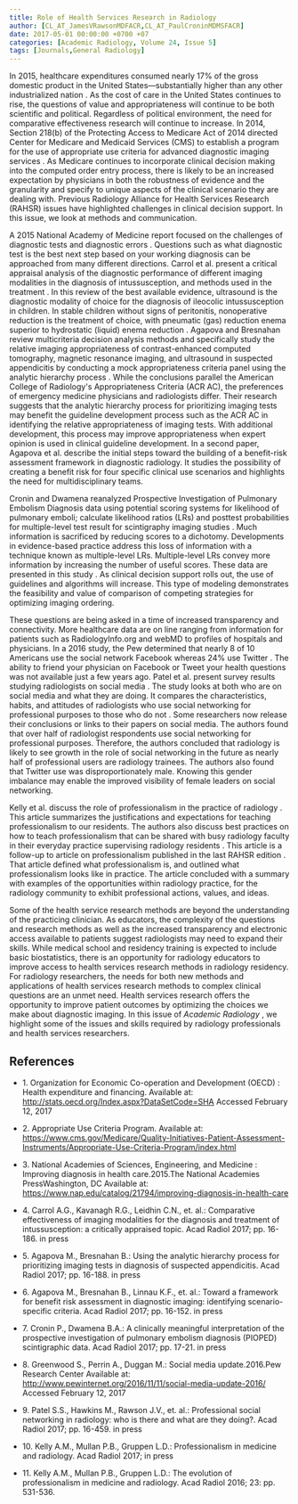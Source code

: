 ```yaml
---
title: Role of Health Services Research in Radiology
author: [CL_AT_JamesVRawsonMDFACR,CL_AT_PaulCroninMDMSFACR]
date: 2017-05-01 00:00:00 +0700 +07
categories: [Academic Radiology, Volume 24, Issue 5]
tags: [Journals,General Radiology]
---
```

In 2015, healthcare expenditures consumed nearly 17% of the gross domestic product in the United States—substantially higher than any other industrialized nation . As the cost of care in the United States continues to rise, the questions of value and appropriateness will continue to be both scientific and political. Regardless of political environment, the need for comparative effectiveness research will continue to increase. In 2014, Section 218(b) of the Protecting Access to Medicare Act of 2014 directed Center for Medicare and Medicaid Services (CMS) to establish a program for the use of appropriate use criteria for advanced diagnostic imaging services . As Medicare continues to incorporate clinical decision making into the computed order entry process, there is likely to be an increased expectation by physicians in both the robustness of evidence and the granularity and specify to unique aspects of the clinical scenario they are dealing with. Previous Radiology Alliance for Health Services Research (RAHSR) issues have highlighted challenges in clinical decision support. In this issue, we look at methods and communication.

A 2015 National Academy of Medicine report focused on the challenges of diagnostic tests and diagnostic errors . Questions such as what diagnostic test is the best next step based on your working diagnosis can be approached from many different directions. Carrol et al. present a critical appraisal analysis of the diagnostic performance of different imaging modalities in the diagnosis of intussusception, and methods used in the treatment . In this review of the best available evidence, ultrasound is the diagnostic modality of choice for the diagnosis of ileocolic intussusception in children. In stable children without signs of peritonitis, nonoperative reduction is the treatment of choice, with pneumatic (gas) reduction enema superior to hydrostatic (liquid) enema reduction . Agapova and Bresnahan review multicriteria decision analysis methods and specifically study the relative imaging appropriateness of contrast-enhanced computed tomography, magnetic resonance imaging, and ultrasound in suspected appendicitis by conducting a mock appropriateness criteria panel using the analytic hierarchy process . While the conclusions parallel the American College of Radiology's Appropriateness Criteria (ACR AC), the preferences of emergency medicine physicians and radiologists differ. Their research suggests that the analytic hierarchy process for prioritizing imaging tests may benefit the guideline development process such as the ACR AC in identifying the relative appropriateness of imaging tests. With additional development, this process may improve appropriateness when expert opinion is used in clinical guideline development. In a second paper, Agapova et al. describe the initial steps toward the building of a benefit-risk assessment framework in diagnostic radiology. It studies the possibility of creating a benefit risk for four specific clinical use scenarios and highlights the need for multidisciplinary teams.

Cronin and Dwamena reanalyzed Prospective Investigation of Pulmonary Embolism Diagnosis data using potential scoring systems for likelihood of pulmonary emboli; calculate likelihood ratios (LRs) and posttest probabilities for multiple-level test result for scintigraphy imaging studies . Much information is sacrificed by reducing scores to a dichotomy. Developments in evidence-based practice address this loss of information with a technique known as multiple-level LRs. Multiple-level LRs convey more information by increasing the number of useful scores. These data are presented in this study . As clinical decision support rolls out, the use of guidelines and algorithms will increase. This type of modeling demonstrates the feasibility and value of comparison of competing strategies for optimizing imaging ordering.

These questions are being asked in a time of increased transparency and connectivity. More healthcare data are on line ranging from information for patients such as  RadiologyInfo.org and webMD to profiles of hospitals and physicians. In a 2016 study, the Pew determined that nearly 8 of 10 Americans use the social network Facebook whereas 24% use Twitter . The ability to friend your physician on Facebook or Tweet your health questions was not available just a few years ago. Patel et al. present survey results studying radiologists on social media . The study looks at both who are on social media and what they are doing. It compares the characteristics, habits, and attitudes of radiologists who use social networking for professional purposes to those who do not . Some researchers now release their conclusions or links to their papers on social media. The authors found that over half of radiologist respondents use social networking for professional purposes. Therefore, the authors concluded that radiology is likely to see growth in the role of social networking in the future as nearly half of professional users are radiology trainees. The authors also found that Twitter use was disproportionately male. Knowing this gender imbalance may enable the improved visibility of female leaders on social networking.

Kelly et al. discuss the role of professionalism in the practice of radiology . This article summarizes the justifications and expectations for teaching professionalism to our residents. The authors also discuss best practices on how to teach professionalism that can be shared with busy radiology faculty in their everyday practice supervising radiology residents . This article is a follow-up to article on professionalism published in the last RAHSR edition . That article defined what professionalism is, and outlined what professionalism looks like in practice. The article concluded with a summary with examples of the opportunities within radiology practice, for the radiology community to exhibit professional actions, values, and ideas.

Some of the health service research methods are beyond the understanding of the practicing clinician. As educators, the complexity of the questions and research methods as well as the increased transparency and electronic access available to patients suggest radiologists may need to expand their skills. While medical school and residency training is expected to include basic biostatistics, there is an opportunity for radiology educators to improve access to health services research methods in radiology residency. For radiology researchers, the needs for both new methods and applications of health services research methods to complex clinical questions are an unmet need. Health services research offers the opportunity to improve patient outcomes by optimizing the choices we make about diagnostic imaging. In this issue of _Academic Radiology_ , we highlight some of the issues and skills required by radiology professionals and health services researchers.

## References

- 1\. Organization for Economic Co-operation and Development (OECD) : Health expenditure and financing. Available at: http://stats.oecd.org/Index.aspx?DataSetCode=SHA Accessed February 12, 2017


- 2\.  Appropriate Use Criteria Program. Available at: https://www.cms.gov/Medicare/Quality-Initiatives-Patient-Assessment-Instruments/Appropriate-Use-Criteria-Program/index.html

- 3\. National Academies of Sciences, Engineering, and Medicine : Improving diagnosis in health care.2015.The National Academies PressWashington, DC Available at: https://www.nap.edu/catalog/21794/improving-diagnosis-in-health-care

- 4\. Carrol A.G., Kavanagh R.G., Leidhin C.N., et. al.: Comparative effectiveness of imaging modalities for the diagnosis and treatment of intussusception: a critically appraised topic. Acad Radiol 2017; pp. 16-186. in press


- 5\. Agapova M., Bresnahan B.: Using the analytic hierarchy process for prioritizing imaging tests in diagnosis of suspected appendicitis. Acad Radiol 2017; pp. 16-188. in press


- 6\. Agapova M., Bresnahan B., Linnau K.F., et. al.: Toward a framework for benefit risk assessment in diagnostic imaging: identifying scenario-specific criteria. Acad Radiol 2017; pp. 16-152. in press


- 7\. Cronin P., Dwamena B.A.: A clinically meaningful interpretation of the prospective investigation of pulmonary embolism diagnosis (PIOPED) scintigraphic data. Acad Radiol 2017; pp. 17-21. in press


- 8\. Greenwood S., Perrin A., Duggan M.: Social media update.2016.Pew Research Center Available at: http://www.pewinternet.org/2016/11/11/social-media-update-2016/ Accessed February 12, 2017


- 9\. Patel S.S., Hawkins M., Rawson J.V., et. al.: Professional social networking in radiology: who is there and what are they doing?. Acad Radiol 2017; pp. 16-459. in press


- 10\. Kelly A.M., Mullan P.B., Gruppen L.D.: Professionalism in medicine and radiology. Acad Radiol 2017; in press


- 11\. Kelly A.M., Mullan P.B., Gruppen L.D.: The evolution of professionalism in medicine and radiology. Acad Radiol 2016; 23: pp. 531-536.